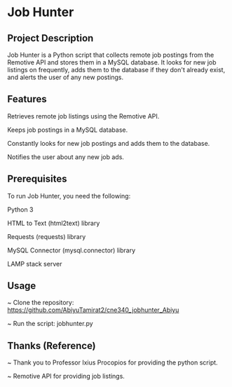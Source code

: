 # Job Hunter

## Project Description
Job Hunter is a Python script that collects remote job postings from the Remotive API and stores them in a MySQL database. It looks for new job listings on frequently, adds them to the database if they don't already exist, and alerts the user of any new postings.

## Features
 Retrieves remote job listings using the Remotive API.

 Keeps job postings in a MySQL database.

 Constantly looks for new job postings and adds them to the database.

 Notifies the user about any new job ads.

## Prerequisites
 To run Job Hunter, you need the following:

 Python 3 

 HTML to Text (html2text) library

 Requests (requests) library

 MySQL Connector (mysql.connector) library

 LAMP stack server

## Usage
~ Clone the repository: https://github.com/AbiyuTamirat2/cne340_jobhunter_Abiyu

~ Run the script: jobhunter.py

## Thanks (Reference)
~ Thank you to Professor Ixius Procopios for providing the python script.

~ Remotive API for providing job listings.